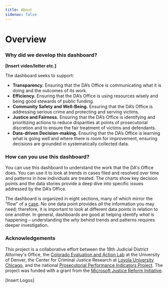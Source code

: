 ```yaml
---
title: About
sidenav: false
---
```

# **Overview**

### **Why did we develop this dashboard?**

**\[Insert video/letter etc.]**

The dashboard seeks to support:

* **Transparency.** Ensuring that the DA’s Office is communicating what it is doing and the outcomes of its work.
* **Efficiency.** Ensuring that the DA’s Office is using resources wisely and being good stewards of public funding.
* **Community Safety and Well-Being.** Ensuring that the DA’s Office is addressing serious crime and protecting and serving victims.
* **Justice and Fairness.** Ensuring that the DA’s Office is identifying and prioritizing actions to reduce disparities at points of prosecutorial discretion and to ensure the fair treatment of victims and defendants.
* **Data-driven Decision-making.** Ensuring that the DA’s Office is learning what is going well and where there is room for improvement, ensuring decisions are grounded in systematically collected data.

### How can you use this dashboard?

You can use this dashboard to understand the work that the DA's Office does. You can use it to look at trends in cases filed and resolved over time and patterns in how individuals are treated. The charts show key decision points and the data stories provide a deep dive into specific issues addressed by the DA’s Office.  

The dashboard is organized in eight sections, many of which mirror the “flow” of a [case](https://https://co-18th-district.netlify.app/criminal-justice-process). No one data point provides *all* the information you may need; therefore, it is important to look at different data points in relation to one another. In general, dashboards are good at helping identify *what* is happening – understanding the *why* behind trends and patterns requires deeper investigation.

### Acknowledgements

This project is a collaborative effort between the 18th Judicial District Attorney's Office, the [Colorado Evaluation and Action Lab](https://coloradolab.org/) at the University of Denver, the Center for Criminal Justice Research at [Loyola University Chicago](https://www.luc.edu/), and the national [Prosecutorial Performance Indicators Project](https://prosecutorialperformanceindicators.org/). The project was funded with a grant from the [Microsoft Justice Reform Initiative](https://www.microsoft.com/en-us/corporate-responsibility/justice-reform-initiative?rtc=1&activetab=pivot_1:primaryr6).

\[Insert Logos]